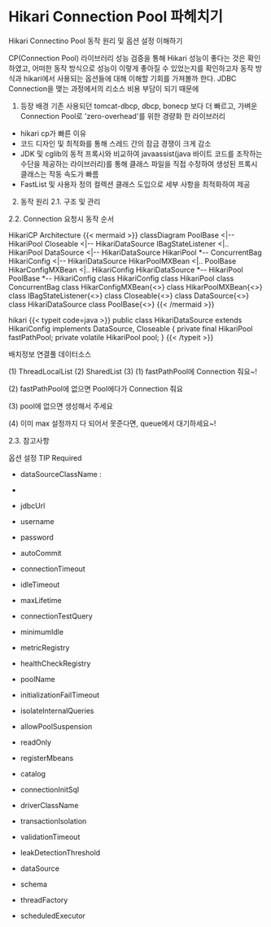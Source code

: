 # Hikari Connection Pool 파헤치기

Hikari Connectino Pool 동작 원리 및 옵션 설정 이해하기
<!--more-->
 CP(Connection Pool) 라이브러리 성능 검증을 통해 Hikari 성능이 좋다는 것은 확인하였고, 어떠한 동작 방식으로 성능이 이렇게 좋아질 수 있었는지를 확인하고자 동작 방식과 hikari에서 사용되는 옵션들에 대해 이해할 기회를 가져볼까 한다.
 JDBC Connection을 맺는 과정에서의 리소스 비용 부담이 되기 때문에 


1. 등장 배경
 기존 사용되던 tomcat-dbcp, dbcp, bonecp 보다 더 빠르고, 가벼운 Connection Pool로 'zero-overhead'를 위한 경량화 한 라이브러리

* hikari cp가 빠른 이유
* 코드 디자인 및 최적화를 통해 스레드 간의 잠금 경쟁이 크게 감소
* JDK 및 cglib의 동적 프록시와 비교하여 javaassist(java 바이트 코드를 조작하는 수단을 제공하는 라이브러리)를 통해 클래스 파일을 직접 수정하여 생성된 프록시 클래스는 작동 속도가 빠름
* FastList 및 사용자 정의 컬렉션 클래스 도입으로 세부 사항을 최적화하여 제공

2. 동작 원리
2.1. 구조 및 관리

2.2. Connection 요청시 동작 순서

HikariCP Architecture
{{< mermaid >}}
classDiagram
	PoolBase <|-- HikariPool
	Closeable <|-- HikariDataSource
	IBagStateListener <|.. HikariPool
	DataSource <|-- HikariDataSource
	HikariPool *-- ConcurrentBag
	HikariConfig <|-- HikariDataSource
	HikarPoolMXBean <|.. PoolBase
	HikarConfigMXBean <|.. HikariConfig
	HikariDataSource *-- HikariPool
	PoolBase *-- HikariConfig
	class HikariConfig
	class HikariPool
	class ConcurrentBag
	class HikarConfigMXBean{<<interface>>}
	class HikarPoolMXBean{<<interface>>}
	class IBagStateListener{<<interface>>}
	class Closeable{<<interface>>}
	class DataSource{<<interface>>}
	class HikariDataSource
	class PoolBase{<<abstract>>}
{{< /mermaid >}}

 hikari 
 {{< typeit code=java >}}
 public class HikariDataSource extends HikariConfig implements DataSource, Closeable
{
   private final HikariPool fastPathPool;
   private volatile HikariPool pool;
}
{{< /typeit >}}




배치정보
연결풀
데이터소스


(1) ThreadLocalList
(2) SharedList
(3) 
(1) fastPathPool에 Connection 줘요~!

(2) fastPathPool에 없으면 Pool에다가 Connection 줘요

(3) pool에 없으면 생성해서 주세요

(4) 이미 max 설정까지 다 되어서 못준다면, queue에서 대기하세요~!


2.3. 참고사항




옵션 설정 TIP
Required
* dataSourceClassName : 
* 	
* jdbcUrl
* username
* password

* autoCommit
* connectionTimeout
* idleTimeout
* maxLifetime
* connectionTestQuery
* minimumIdle
* metricRegistry
* healthCheckRegistry
* poolName

* initializationFailTimeout
* isolateInternalQueries
* allowPoolSuspension
* readOnly
* registerMbeans
* catalog
* connectionInitSql
* driverClassName
* transactionIsolation
* validationTimeout
* leakDetectionThreshold
* dataSource
* schema
* threadFactory
* scheduledExecutor
